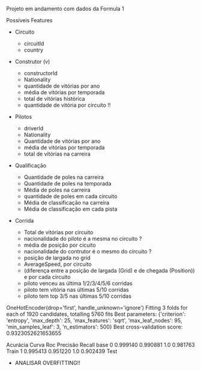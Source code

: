 Projeto em andamento com dados da Formula 1

Possíveis Features 
*  Circuito
    - circuitId
    - country

*  Construtor (v)
    - constructorId
    - Nationality
    - quantidade de vitórias por ano
    - média de vitórias por temporada
    - total de vitórias histórica
    - quantidade de vitória por circuito !!

*  Pilotos
    - driverId
    - Nationality
    - Quantidade de vitórias por ano
    - média de vitórias por temporada
    - total de vitórias na carreira 

*  Qualificação
    - Quantidade de poles na carreira
    - Quantidade de poles na temporada
    - Média de poles na carreira
    - quantidade de poles em cada circuito
    - Média de classificação na carreira
    - Média de classificação em cada pista

*  Corrida
    - Total de vitórias por circuito
    - nacionalidade do piloto é a mesma no circuito ?
    - média de posição por cicuito
    - nacionalidade do contrutor é o mesmo do circuito ?
    - posição de largada no grid
    - AverageSpeed, por circuito
    - (diferença entre a posição de largada (Grid) e de chegada (Position)) e por cada circuito
    - piloto venceu as última 1/2/3/4/5/6 corridas 
    - piloto tem vitória nas últimas 5/10 corridas 
    - piloto tem top 3/5 nas últimas 5/10 corridas


OneHotEncoder(drop='first', handle_unknown='ignore')
Fitting 3 folds for each of 1920 candidates, totalling 5760 fits
Best parameters: {'criterion': 'entropy', 'max_depth': 25, 'max_features': 'sqrt', 'max_leaf_nodes': 95, 'min_samples_leaf': 3, 'n_estimators': 500}
Best cross-validation score: 0.9323052621653655


    
Acurácia	Curva Roc	Precisão	Recall	base
0	0.999140	0.990881	1.0	0.981763	Train
1	0.995413	0.951220	1.0	0.902439	Test


 - ANALISAR OVERFITTING!!